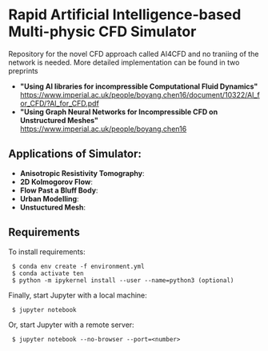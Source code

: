 # Rapid Artificial Intelligence-based Multi-physic CFD Simulator
Repository for the novel CFD approach called AI4CFD and no traniing of the network is needed. More detailed implementation can be found in two preprints 
- **"Using AI libraries for incompressible Computational Fluid Dynamics"** 
https://www.imperial.ac.uk/people/boyang.chen16/document/10322/AI_for_CFD/?AI_for_CFD.pdf
- **"Using Graph Neural Networks for Incompressible CFD on Unstructured Meshes"** \
https://www.imperial.ac.uk/people/boyang.chen16

## Applications of Simulator:

- **Anisotropic Resistivity Tomography**: 
- **2D Kolmogorov Flow**: 
- **Flow Past a Bluff Body**: 
- **Urban Modelling**: 
- **Unstuctured Mesh**: 

## Requirements

To install requirements:

```setup
 $ conda env create -f environment.yml 
 $ conda activate ten
 $ python -m ipykernel install --user --name=python3 (optional)
```

Finally, start Jupyter with a local machine:

```start 
 $ jupyter notebook
```

Or, start Jupyter with a remote server:
```start 
 $ jupyter notebook --no-browser --port=<number>
```


